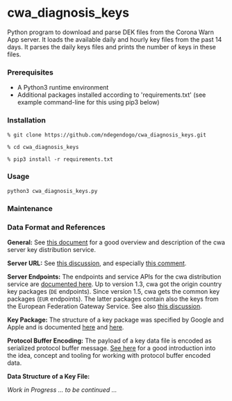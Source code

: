 # cwa_diagnosis_keys
Python program to download and parse DEK files from the Corona Warn App server.
It loads the available daily and hourly key files from the past 14 days.
It parses the daily keys files and prints the number of keys in these files.

### Prerequisites

* A Python3 runtime environment
* Additional packages installed according to 'requirements.txt'
  (see example command-line for this using pip3 below)

### Installation

`% git clone https://github.com/ndegendogo/cwa_diagnosis_keys.git`

`% cd cwa_diagnosis_keys`

`% pip3 install -r requirements.txt`


### Usage

`python3 cwa_diagnosis_keys.py`


### Maintenance


### Data Format and References

**General:**
See [this document](https://github.com/corona-warn-app/cwa-server/blob/main/docs/DISTRIBUTION.md)
for a good overview and description of the cwa server key distribution service.

**Server URL:** 
See [this discussion](https://github.com/corona-warn-app/cwa-documentation/issues/450),
and especially [this comment](https://github.com/corona-warn-app/cwa-documentation/issues/450#issuecomment-752129355).

**Server Endpoints:** 
The endpoints and service APIs for the cwa distribution service are 
[documented here](https://github.com/corona-warn-app/cwa-server#service-apis).
Up to version 1.3, cwa got the origin country key packages (`DE` endpoints).
Since version 1.5, cwa gets the common key packages (`EUR` endpoints).
The latter packages contain also the keys from the European Federation Gateway Service.
See also [this discussion](https://github.com/corona-warn-app/cwa-documentation/issues/503).

**Key Package:** 
The structure of a key package was specified by Google and Apple
and is documented [here](https://developers.google.com/android/exposure-notifications/exposure-key-file-format#file-format) 
and [here](https://developer.apple.com/documentation/exposurenotification/setting_up_a_key_server).

**Protocol Buffer Encoding:**
The payload of a key data file is encoded as serialized protocol buffer message. 
[See here](https://developers.google.com/protocol-buffers/docs/pythontutorial)
for a good introduction into the idea, concept and tooling for working with protocol buffer encoded data.

**Data Structure of a Key File:**

*Work in Progress ... to be continued ...*



